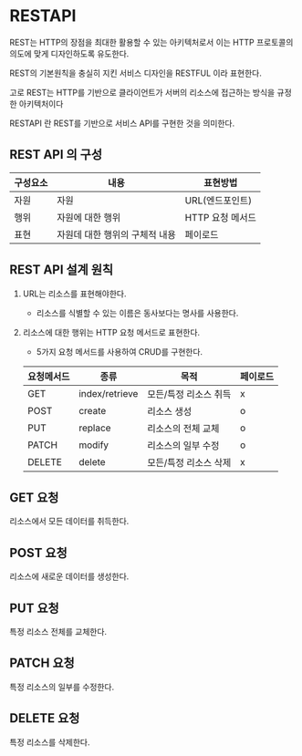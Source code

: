 # RESTAPI
REST는 HTTP의 장점을 최대한 활용할 수 있는 아키텍처로서 이는 HTTP 프로토콜의 의도에 맞게 디자인하도록 유도한다.

REST의 기본원칙을 충실히 지킨 서비스 디자인을 RESTFUL 이라 표현한다.

고로 REST는 HTTP를 기반으로 클라이언트가 서버의 리소스에 접근하는 방식을 규정한 아키텍처이다

RESTAPI 란 REST를 기반으로 서비스 API를 구현한 것을 의미한다.

## REST API 의 구성
|구성요소|내용                          |표현방법        |
|--------|------------------------------|---------------|
|자원    |자원                          |URL(엔드포인트) |
|행위    |자원에 대한 행위              |HTTP 요청 메서드|
|표현    |자원데 대한 행위의 구체적 내용| 페이로드       |

## REST API 설계 원칙
1. URL는 리소스를 표현해야한다.
    - 리소스를 식별할 수 있는 이름은 동사보다는 명사를 사용한다.

2. 리소스에 대한 행위는 HTTP 요청 메서드로 표현한다.
    - 5가지 요청 메서드를 사용하여 CRUD를 구현한다.

    |요청메서드| 종류      |목적                 | 페이로드 | 
    |------ |--------------|---------------------|----|
    |GET    |index/retrieve|모든/특정 리소스 취득|x|
    |POST   |create        |리소스 생성          |o|
    |PUT    |replace       |리소스의 전체 교체   |o|
    |PATCH  |modify        |리소스의 일부 수정   |o|
    |DELETE |delete        |모든/특정 리소스 삭제|x|

## GET 요청
리소스에서 모든 데이터를 취득한다.

## POST 요청
리소스에 새로운 데이터를 생성한다.

## PUT 요청
특정 리소스 전체를 교체한다.

## PATCH 요청
특정 리소스의 일부를 수정한다.

## DELETE 요청
특정 리소스를 삭제한다.
